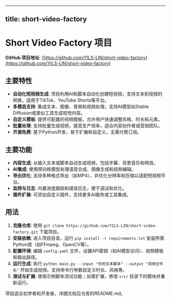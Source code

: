 
---
title: short-video-factory
---

# Short Video Factory 项目

**GitHub 项目地址**: [https://github.com/YILS-LIN/short-video-factory](https://github.com/YILS-LIN/short-video-factory)

## 主要特性
- **自动化短视频生成**: 项目利用AI和脚本自动化创建短视频，支持文本到视频的转换，适用于TikTok、YouTube Shorts等平台。
- **多模态支持**: 集成文本、图像、音频和视频处理，支持AI模型如Stable Diffusion或类似工具生成视觉内容。
- **自定义模板**: 提供可配置的视频模板，允许用户快速调整风格、时长和元素。
- **批量处理**: 支持批量生成视频，提高生产效率，适合内容创作者或营销团队。
- **开源免费**: 基于Python开发，易于扩展和自定义，无需付费订阅。

## 主要功能
- **内容生成**: 从输入文本或脚本自动生成视频，包括字幕、背景音乐和特效。
- **AI集成**: 使用预训练模型处理语音合成、图像生成和视频编辑。
- **导出优化**: 支持多种格式导出（如MP4），并优化分辨率和压缩以适配短视频平台。
- **监控与日志**: 内置进度跟踪和错误日志，便于调试和优化。
- **插件扩展**: 可添加自定义插件，支持更多AI服务或工具集成。

## 用法
1. **克隆仓库**: 使用 `git clone https://github.com/YILS-LIN/short-video-factory.git` 下载项目。
2. **安装依赖**: 进入项目目录，运行 `pip install -r requirements.txt` 安装所需Python库（如FFmpeg、OpenCV等）。
3. **配置环境**: 编辑 `config.yaml` 文件，设置API密钥（如AI模型访问）、视频模板和输出路径。
4. **运行生成**: 执行 `python main.py --input "你的文本脚本" --output "视频文件名"` 开始生成视频。支持命令行参数自定义时长、风格等。
5. **测试与扩展**: 使用示例脚本测试功能；如需扩展，修改 `src/` 目录下的模块并重新运行。
   
项目适合初学者和开发者，详细文档见仓库的README.md。